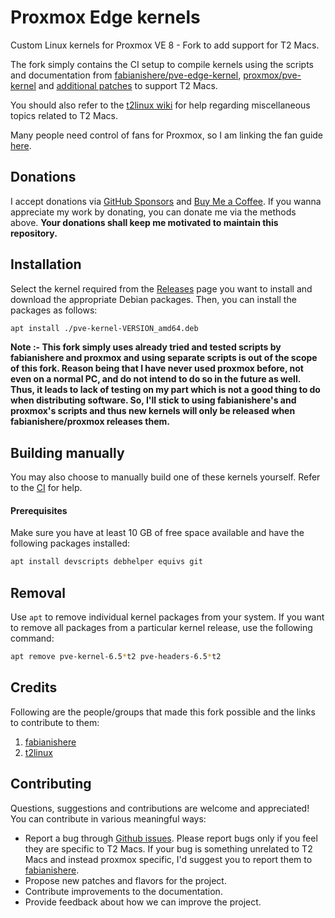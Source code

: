 

# Proxmox Edge kernels

Custom Linux kernels for Proxmox VE 8 - Fork to add support for T2 Macs.

The fork simply contains the CI setup to compile kernels using the scripts and documentation from [fabianishere/pve-edge-kernel](https://github.com/fabianishere/pve-edge-kernel), [proxmox/pve-kernel](https://github.com/proxmox/pve-kernel) and [additional patches](https://github.com/t2linux/linux-t2-patches) to support T2 Macs.

You should also refer to the [t2linux wiki](https://wiki.t2linux.org/) for help regarding miscellaneous topics related to T2 Macs.

Many people need control of fans for Proxmox, so I am linking the fan guide [here](https://wiki.t2linux.org/guides/fan/).

## Donations

I accept donations via [GitHub Sponsors](https://github.com/sponsors/AdityaGarg8) and [Buy Me a Coffee](https://www.buymeacoffee.com/gargadityav). If you wanna appreciate my work by donating, you can donate me via the methods above. **Your donations shall keep me motivated to maintain this repository.**

## Installation
Select the kernel required from the [Releases](https://github.com/AdityaGarg8/pve-edge-kernel-t2/releases)
page you want to install and download the appropriate Debian packages.
Then, you can install the packages as follows:

```sh
apt install ./pve-kernel-VERSION_amd64.deb
```

**Note :- This fork simply uses already tried and tested scripts by fabianishere and proxmox and using separate scripts is out of the scope of this fork. Reason being that I have never used proxmox before, not even on a normal PC, and do not intend to do so in the future as well. Thus, it leads to lack of testing on my part which is not a good thing to do when distributing software. So, I'll stick to using fabianishere's and proxmox's scripts and thus new kernels will only be released when fabianishere/proxmox releases them.**

## Building manually
You may also choose to manually build one of these kernels yourself. Refer to the [CI](https://github.com/AdityaGarg8/pve-edge-kernel-t2/blob/master/.github/workflows/build.yml) for help.

#### Prerequisites
Make sure you have at least 10 GB of free space available and have the following
packages installed:

```bash
apt install devscripts debhelper equivs git
```

## Removal
Use `apt` to remove individual kernel packages from your system. If you want
to remove all packages from a particular kernel release, use the following
command:

```bash
apt remove pve-kernel-6.5*t2 pve-headers-6.5*t2
```

## Credits
Following are the people/groups that made this fork possible and the links to contribute to them:
1. [fabianishere](https://www.buymeacoffee.com/fabianishere)
2. [t2linux](https://wiki.t2linux.org/contribute/)

## Contributing
Questions, suggestions and contributions are welcome and appreciated!
You can contribute in various meaningful ways:

* Report a bug through [Github issues](https://github.com/AdityaGarg8/pve-edge-kernel-t2/issues). Please report bugs only if you feel they are specific to T2 Macs. If your bug is something unrelated to T2 Macs and instead proxmox specific, I'd suggest you to report them to [fabianishere](https://github.com/fabianishere/pve-edge-kernel).
* Propose new patches and flavors for the project.
* Contribute improvements to the documentation.
* Provide feedback about how we can improve the project.
